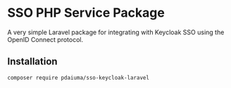 # SSO PHP Service Package

A very simple Laravel package for integrating with Keycloak SSO using the OpenID Connect protocol.

## Installation

```bash
composer require pdaiuma/sso-keycloak-laravel